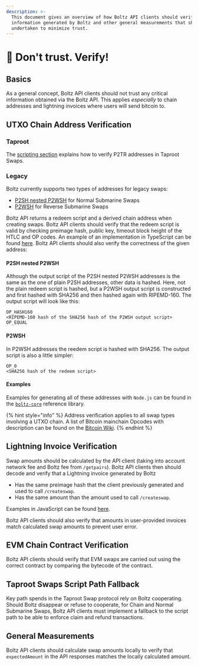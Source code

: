 ```yaml
---
description: >-
  This document gives an overview of how Boltz API clients should verify
  information generated by Boltz and other general measurements that should be
  undertaken to minimize trust.
---
```


# 🚫 Don't trust. Verify!

## Basics

As a general concept, Boltz API clients should not trust any critical
information obtained via the Boltz API. This applies _especially_ to chain
addresses and lightning invoices where users will send bitcoin to.

## UTXO Chain Address Verification

### Taproot

The [scripting section](claiming-swaps.md) explains how to verify P2TR addresses
in Taproot Swaps.

### Legacy

Boltz currently supports two types of addresses for legacy swaps:

- [P2SH nested P2WSH](https://github.com/bitcoin/bips/blob/master/bip-0141.mediawiki#user-content-P2WSH_nested_in_BIP16_P2SH)
  for Normal Submarine Swaps
- [P2WSH](https://github.com/bitcoin/bips/blob/master/bip-0141.mediawiki#user-content-P2WSH)
  for Reverse Submarine Swaps

Boltz API returns a redeem script and a derived chain address when creating
swaps. Boltz API clients should verify that the redeem script is valid by
checking preimage hash, public key, timeout block height of the HTLC and OP
codes. An example of an implementation in TypeScript can be found
[here](https://github.com/BoltzExchange/boltz-web-app/blob/421d8268d9c63ba77e200dfc52c1a76b921e788b/src/utils/validation.ts#L93).
Boltz API clients should also verify the correctness of the given address:

#### P2SH nested P2WSH

Although the output script of the P2SH nested P2WSH addresses is the same as the
one of plain P2SH addresses, other data is hashed. Here, not the plain redeem
script is hashed, but a P2WSH output script is constructed and first hashed with
SHA256 and then hashed again with RIPEMD-160. The output script will look like
this:

```
OP_HASH160
<RIPEMD-160 hash of the SHA256 hash of the P2WSH output script>
OP_EQUAL
```

#### P2WSH

In P2WSH addresses the reedem script is hashed with SHA256. The output script is
also a little simpler:

```
OP_0
<SHA256 hash of the redeem script>
```

#### Examples

Examples for generating all of these addresses with `Node.js` can be found in
the
[`boltz-core`](https://github.com/BoltzExchange/boltz-core/blob/v2.0.1/lib/swap/Scripts.ts)
reference library.

{% hint style="info" %} Address verification applies to all swap types involving
a UTXO chain. A list of Bitcoin mainchain Opcodes with description can be found
on the [Bitcoin Wiki](https://en.bitcoin.it/wiki/Script). {% endhint %}

## Lightning Invoice Verification

Swap amounts should be calculated by the API client (taking into account network
fee and Boltz fee from `/getpairs`). Boltz API clients then should decode and
verify that a Lightning invoice generated by Boltz

- Has the same preimage hash that the client previously generated and used to
  call `/createswap`.
- Has the same amount than the amount used to call `/createswap`.

Examples in JavaScript can be found
[here](https://github.com/BoltzExchange/boltz-web-app/blob/421d8268d9c63ba77e200dfc52c1a76b921e788b/src/utils/validation.ts#L109).

Boltz API clients should also verify that amounts in user-provided invoices
match calculated swap amounts to prevent user error.

## EVM Chain Contract Verification

Boltz API clients should verify that EVM swaps are carried out using the correct
contract by comparing the bytecode of the contract.

## Taproot Swaps Script Path Fallback

Key path spends in the Taproot Swap protocol rely on Boltz cooperating. Should
Boltz disappear or refuse to cooperate, for Chain and Normal Submarine Swaps,
Boltz API clients must implement a fallback to the script path to be able to
enforce claim and refund transactions.

## General Measurements

Boltz API clients should calculate swap amounts locally to verify that
`expectedAmount` in the API responses matches the locally calculated amount.
